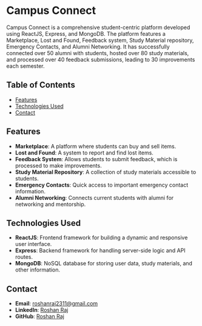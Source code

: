 # Campus Connect

Campus Connect is a comprehensive student-centric platform developed using ReactJS, Express, and MongoDB. The platform features a Marketplace, Lost and Found, Feedback system, Study Material repository, Emergency Contacts, and Alumni Networking. It has successfully connected over 50 alumni with students, hosted over 80 study materials, and processed over 40 feedback submissions, leading to 30 improvements each semester.

## Table of Contents

- [Features](#features)
- [Technologies Used](#technologies-used)
- [Contact](#contact)

## Features

- **Marketplace**: A platform where students can buy and sell items.
- **Lost and Found**: A system to report and find lost items.
- **Feedback System**: Allows students to submit feedback, which is processed to make improvements.
- **Study Material Repository**: A collection of study materials accessible to students.
- **Emergency Contacts**: Quick access to important emergency contact information.
- **Alumni Networking**: Connects current students with alumni for networking and mentorship.

## Technologies Used

- **ReactJS**: Frontend framework for building a dynamic and responsive user interface.
- **Express**: Backend framework for handling server-side logic and API routes.
- **MongoDB**: NoSQL database for storing user data, study materials, and other information.
  

## Contact

- **Email**: [roshanraj2311@gmail.com](mailto:roshanraj2311@gmail.com)
- **LinkedIn**: [Roshan Raj](edin.com/in/roshan-raj-22027b228/)
- **GitHub**: [Roshan Raj](https://github.com/roshanraj21/)

